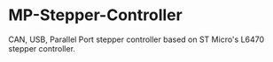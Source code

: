 MP-Stepper-Controller
=====================

CAN, USB, Parallel Port stepper controller based on ST Micro's L6470 stepper controller.